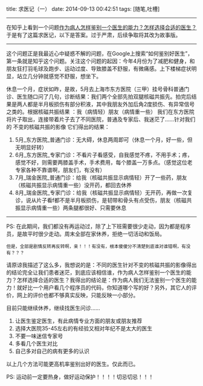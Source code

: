 title: 求医记（一）
date: 2014-09-13 00:42:51
tags: [随笔,吐槽]

---
在知乎上看到一个问题[作为病人怎样鉴别一个医生的能力？怎样选择合适的医生？](http://www.zhihu.com/question/19979495)于是有了这篇求医记，以下是答案。过于严肃，后续争取将其改为故事版。
<!--more-->
***
> 
这个问题正是我最近心中疑惑不解的问题，在Google上搜索“如何鉴别好医生”，第一条就是知乎这个问题。关注这个问题的起因：今年4月份为了减肥和健身，和朋友狂打羽毛球及跑步、运动过度、导致膝盖不舒服，有微痛感。上下楼梯症状明显，站立几分钟就感觉不舒服，想坐下。

休息一个月，症状如昨，是故，5月去上海市东方医院（三甲）挂号骨科普通门诊、医生随口问了几句，诊断结果：我们两个全部先拍双腿核磁共振先。拍完后结果是两人都是半月板损伤有部分积液，其中我朋友外加后角2度损伤、有异常信号之类的。根据核磁共振结果 ：我（病情轻）朋友（病情重一些）
我们在东方医院将片子取出，连接带着片子去了不同医院，普通及专家后、我迷茫了……针对我们的 不变的核磁共振的影像 它们得出的结果：
> 
1. 5月_东方医院_普通门诊：无大碍，休息两周即可（休息一个月，好一些，但无明显好转）
2. 6月_东方医院_专家门诊：不看片子看感受，自我感觉不疼，不用手术；疼，感觉不好，则需要两膝盖手术，手术费用，每个膝盖一万多点。（感觉这位老专家各种不靠谱啊，朋友们，有没有）
3. 7月_瑞金医院_普通门诊：给我（核磁共振显示病情轻）开了一些药，朋友（核磁共振显示病情重一些）没开药，都回去休养
4. 8月_瑞金医院_专家门诊：给我（核磁共振显示病情轻）无开药，再做一次复诊，说从片子看f都不是半月板损伤，是韧带和骨头有点受伤，朋友（核磁共振显示病情重一些）两条腿都很好、只需要休息
***
PS: 在此期间，我们都没有再运动过，除了上下班需要很少走动，因为都是程序员，是故平时很少走动。周末全部在家休养，拒绝一切活动和饭局。

`但是，全部是剧情反转再反转啊，亲！！！有没有，根本傻傻分不清楚到底谁对谁错啊，有没有？？？`

请原谅我描述了这么多，我想说的是：不同的医生针对不变的核磁共振的影像得出的结论完全让我们患者迷茫，到底应该相信谁，作为病人怎样鉴别一个医生的能力？怎样选择合适的医生？我得出的结论是：作为病人我们无法鉴别一个医生的能力！就好比一个用户看几个程序员的代码，你知道哪个写的好？另外，其它人的评价，网上的评价也都不够真实反映，只能反映一小部分。

目前只能继续休养，继续找医生问诊……
> 
1. 让医生鉴定医生，有此病情专业方面的朋友或朋友推荐
2. 选择大医院35-45左右的有经验又相对年纪不是太大的医生
3. 不要一味迷信专家号
4. 多看几个医生对比
5. 自己多对自己的病有更多的认识

以上几个方法可能更高机率鉴别出好的医生。仅此而已。


> 
PS: 运动前一定要热身，做好运动保护！！！！切忌切忌！！！
